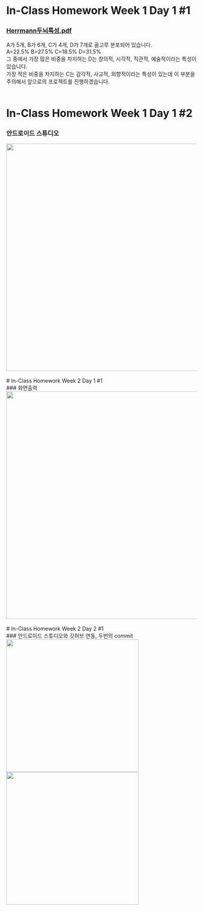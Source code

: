 # In-Class Homework Week 1 Day 1 #1 <br>
### [Herrmann두뇌특성.pdf](https://github.com/HyeJin17/Weekly-1/files/6095547/Herrmann.pdf)<br>
A가 5개, B가 6개, C가 4개, D가 7개로 골고루 분포되어 있습니다.
<br> A=22.5% B=27.5% C=18.5% D=31.5%
<br>그 중에서 가장 많은 비중을 차지하는 D는 창의적, 시각적, 직관적, 예술적이라는 특성이 있습니다.
<br>가장 적은 비중을 차지하는 C는 감각적, 사교적, 외향적이라는 특성이 있는데 이 부분을 주의해서 앞으로의 프로젝트를 진행하겠습니다.
<br><br>
# In-Class Homework Week 1 Day 1 #2 <br>
### 안드로이드 스튜디오 <br>
 <img src = "https://user-images.githubusercontent.com/79893402/110244357-b484db00-7fa1-11eb-980c-06ec91f2024f.png" width = "550" height = "600"> 
<br><br>
# In-Class Homework Week 2 Day 1 #1 <br>
### 화면출력<br>
<img src = "https://user-images.githubusercontent.com/79893402/110408222-91088000-80c8-11eb-81a2-939308d11424.png" width = "550" height = "600"> 
<br><br>
# In-Class Homework Week 2 Day 2 #1 <br>
### 안드로이드 스튜디오와 깃허브 연동, 두번의 commit <br>
<img src = "https://user-images.githubusercontent.com/79893402/110585589-5e3bb600-81b4-11eb-8c46-70a687a0f56b.png" width = "350" height = "350"> 
<br>
<img src = "https://user-images.githubusercontent.com/79893402/110585598-6267d380-81b4-11eb-92af-7fa092a6d863.png" width = "350" height = "350">


